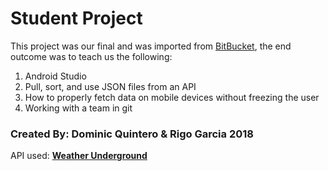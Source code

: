 # Student Project
This project was our final and was imported from [BitBucket](https://bitbucket.org/), the end outcome was to teach us the following:
  1. Android Studio
  2. Pull, sort, and use JSON files from an API
  3. How to properly fetch data on mobile devices without freezing the user
  4. Working with a team in git

### Created By: Dominic Quintero & Rigo Garcia 2018

API used: [**Weather Underground**](https://www.wunderground.com/weather/api/)
